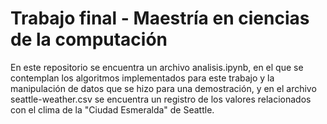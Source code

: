 # Trabajo final - Maestría en ciencias de la computación

En este repositorio se encuentra un archivo analisis.ipynb, en el que se contemplan los algoritmos implementados para este trabajo y la manipulación de datos que se hizo para una demostración, y en el archivo seattle-weather.csv se encuentra un registro de los valores relacionados con el clima de la "Ciudad Esmeralda" de Seattle.
